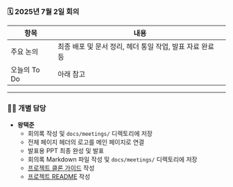 ### 🗓️ 2025년 7월 2일 회의

| 항목            | 내용                                                      |
|-----------------|-----------------------------------------------------------|
| 주요 논의       | 최종 배포 및 문서 정리, 헤더 통일 작업, 발표 자료 완료 등 |
| 오늘의 To Do    | 아래 참고                                                 |

---

### 🧑‍💻 개별 담당

- **왕택준**
  - 회의록 작성 및 `docs/meetings/` 디렉토리에 저장
  - 전체 페이지 헤더의 로고를 메인 페이지로 연결
  - 발표용 PPT 최종 완성 및 발표
  - 회의록 Markdown 파일 작성 및 `docs/meetings/` 디렉토리에 저장
  - [프로젝트 클론 가이드](../team_guide/BeFit-Project-Clone-Guide.md) 작성
  - [프로젝트 README](../../README.md) 작성